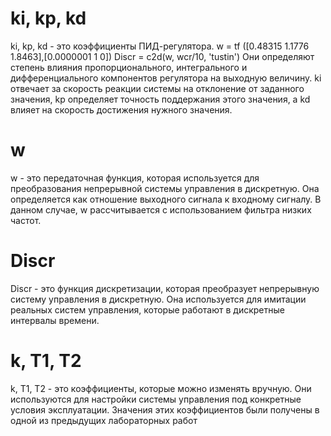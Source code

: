 # ki, kp, kd
ki, kp, kd - это коэффициенты ПИД-регулятора. 
w = tf ([0.48315 1.1776 1.8463],[0.0000001 1 0])
Discr = c2d(w, wcr/10, 'tustin')
Они определяют степень влияния пропорционального, интегрального и дифференциального компонентов регулятора на выходную величину. 
ki отвечает за скорость реакции системы на отклонение от заданного значения, 
kp определяет точность поддержания этого значения, 
а kd влияет на скорость достижения нужного значения.
# w
w - это передаточная функция, которая используется для преобразования непрерывной системы управления в дискретную. Она определяется как отношение выходного сигнала к входному сигналу. В данном случае, w рассчитывается с использованием фильтра низких частот.
# Discr
Discr - это функция дискретизации, которая преобразует непрерывную систему управления в дискретную. Она используется для имитации реальных систем управления, которые работают в дискретные интервалы времени.
# k, T1, T2
k, T1, T2 - это коэффициенты, которые можно изменять вручную. 
Они используются для настройки системы управления под конкретные условия эксплуатации. 
Значения этих коэффициентов были получены в одной из предыдущих лабораторных работ
